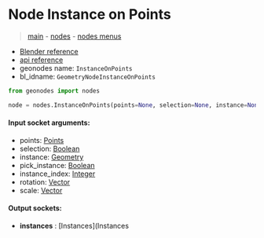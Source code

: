 # Node Instance on Points

> [main](../structure.md) - [nodes](nodes.md) - [nodes menus](nodes_menus.md)

- [Blender reference](https://docs.blender.org/manual/en/latest/modeling/geometry_nodes/instances/instance_on_points.html)
- [api reference](https://docs.blender.org/api/current/bpy.types.GeometryNodeInstanceOnPoints.html)
- geonodes name: `InstanceOnPoints`
- bl_idname: `GeometryNodeInstanceOnPoints`

```python
from geonodes import nodes

node = nodes.InstanceOnPoints(points=None, selection=None, instance=None, pick_instance=None, instance_index=None, rotation=None, scale=None)
```

#### Input socket arguments:

- points: [Points](Points.md)
- selection: [Boolean](Boolean.md)
- instance: [Geometry](Geometry.md)
- pick_instance: [Boolean](Boolean.md)
- instance_index: [Integer](Integer.md)
- rotation: [Vector](Vector.md)
- scale: [Vector](Vector.md)

#### Output sockets:

- **instances** : [Instances](Instances

